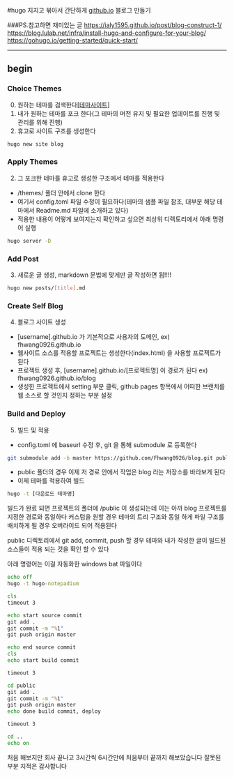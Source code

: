 #hugo 지지고 볶아서 간단하게 [github.io](https://fhwang0926.github.io/blog) 블로그 만들기


###PS.참고하면 재미있는 글
https://ialy1595.github.io/post/blog-construct-1/
https://blog.lulab.net/infra/install-hugo-and-configure-for-your-blog/
https://gohugo.io/getting-started/quick-start/


***
## begin
### Choice Themes
0. 원하는 테마를 검색한다[[테마사이트](https://themes.gohugo.io/)]
1. 내가 원하는 테마를 포크 한다(그 테마의 머전 유지 및 필요한 업데이트를 진행 및 관리를 위해 진행)
2. 휴고로 사이트 구조를 생성한다

```bash
hugo new site blog
```

### Apply Themes
2. 그 포크한 테마를 휴고로 생성한 구조에서 테마를 적용한다
- /themes/ 폴더 안에서 clone 한다
- 여기서 config.toml 파일 수정이 필요하다(테마의 샘플 파일 참조, 대부분  해당 테마에서 Readme.md 파일에 소개하고 있다)
- 적용한 내용이 어떻게 보여지는지 확인하고 싶으면 최상위 디렉토리에서 아래 명령어 실행

```bash
hugo server -D
```

### Add Post
3. 새로운 글 생성, markdown 문법에 맞게만 글 작성하면 됨!!!!

```bash
hugo new posts/[title].md
```

### Create Self Blog
4. 블로그 사이트 생성
- [username].github.io 가 기본적으로 사용자의 도메인, ex) fhwang0926.github.io
- 웹사이트 소스를 적용할 프로젝트는 생성한다(index.html) 을 사용할 프로젝트가 된다
- 프로젝트 생성 후, [username].github.io/[프로젝트명] 이 경로가 된다 ex) fhwang0926.github.io/blog
- 생성한 프로젝트에서 setting 부분 클릭, github pages 항목에서 어떠한 브랜치를 웹 소스로 할 것인지 정하는 부분 설정
### Build and Deploy
5.  빌드 및 적용
- config.toml 에 baseurl 수정 후, git 을 통해 submodule 로 등록한다

```bash
git submodule add -b master https://github.com/Fhwang0926/blog.git public
```

- public 폴더의 경우 이제 저 경로 안에서 작업은 blog 라는 저장소를 바라보게 된다
- 이제 테마를 적용하여 빌드

```bash
hugo -t [다운로드 테마명]
```

빌드가 완료 되면 프로젝트의 폴더에 /public 이 생성되는데 이는 아까 blog 프로젝트를 지정한 경로와 동일하다
커스텀을 원할 경우 테마의 트리 구조와 동일 하게 파일 구조를 배치하게 될 경우 오버라이드 되어 적용된다

public 디렉토리에서 git add, commit, push 할 경우 테마와 내가 작성한 글이 빌드된 소스들이 적용 되는 것을 확인 할 수 있다

아래 명령어는 이걸 자동화한 windows bat 파일이다

```bat
echo off
hugo -t hugo-notepadium

cls
timeout 3

echo start source commit
git add .
git commit -m "%1" 
git push origin master

echo end source commit
cls
echo start build commit

timeout 3

cd public
git add .
git commit -m "%1" 
git push origin master
echo done build commit, deploy

timeout 3

cd ..
echo on

```
처음 해보지만 회사 끝나고 3시간씩 6시간만에 처음부터 끝까지 해보았습니다
잘못된 부분 지적은 감사합니다